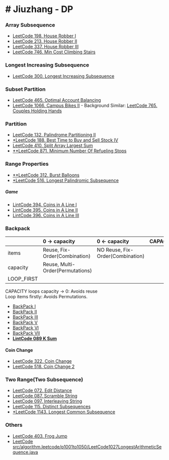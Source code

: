 # # Jiuzhang - DP

### Array Subsequence

+ [LeetCode 198. House Robber I](/src/leetcode/p151to200/LeetCode198HouseRobberI.java)
+ [LeetCode 213. House Robber II](/src/leetcode/p201to250/LeetCode213HouseRobberII.java)
+ [LeetCode 337. House Robber III](/src/leetcode/p301to350/LeetCode337HouseRobberIII.java)
+ [LeetCode 746. Min Cost Climbing Stairs](/src/leetcode/p701to750LeetCode746MinCostClimbingStairs.java)

### Longest Increasing Subsequence

+ [LeetCode 300. Longest Increasing Subsequence](/src/leetcode/p251to300/LeetCode300LongestIncreasingSubsequence.java)

### Subset Partition

+ [LeetCode 465. Optimal Account Balancing](/src/leetcode/p451to500/LeetCode465OptimalAccountBalancing.java)
+ [LeetCode 1066. Campus Bikes II](/src/leetcode/p1051to1100/LeetCode1066CampusBikesII.java) - Background Similar: [LeetCode 765. Couples Holding Hands](/src/leetcode/p751to800/LeetCode765CouplesHoldingHands.java)

### Partition

+ [LeetCode 132. Palindrome Partitioning II](/src/leetcode/p101to150/LeetCode132PalindromePartitioningII.java)
+ [*LeetCode 188. Best Time to Buy and Sell Stock IV](/src/leetcode/p151to200/LeetCode188BestTimeToBuyAndSellStockIV.java)
+ [LeetCode 410. Split Array Largest Sum](/src/leetcode/p401to450/LeetCode410SplitArrayLargestSum.java)
+ [**LeetCode 871. Minimum Number Of Refueling Stops](/src/leetcode/p851to900/LeetCode871MinimumNumberOfRefuelingStops.java)

### Range Properties

+ [**LeetCode 312. Burst Balloons](/src/leetcode/p301to350/LeetCode312BurstBalloons.java)
+ [*LeetCode 516. Longest Palindromic Subsequence](/src/leetcode/p501to550/LeetCode516LongestPalindromicSubsequence.java)

##### Game

+ [LintCode 394. Coins in A Line I](/src/lintcode/p351to400/LintCode394CoinsInALineI.java)
+ [LintCode 395. Coins in A Line II](/src/lintcode/p351to400/LintCode395CoinsInALineII.java)
+ [LintCode 396. Coins in A Line III](/src/lintcode/p351to400/LintCode396CoinsInALineIII.java)

### Backpack

  |            | 0 -> capacity                    | 0 <- capacity                    | CAPACITY |
  |:---------- |:-------------------------------- |:-------------------------------- |:-------- |
  | items      | Reuse, Fix-Order(Combination)    | NO Reuse, Fix-Order(Combination) |          |
  | capacity   | Reuse, Multi-Order(Permutations) |                                  |          |
  | LOOP_FIRST |                                  |                                  |          |

CAPACITY loops capacity -> 0: Avoids reuse  
Loop items firstly: Avoids Permutations.

+ [BackPack I](dp/backpack/BackPackI.java)
+ [BackPack II](dp/backpack/BackPackII.java)
+ [BackPack III](dp/backpack/BackPackIII.java)
+ [BackPack V](dp/backpack/BackPackV.java)
+ [BackPack VI](dp/backpack/BackPackVI.java)
+ [BackPack VII](dp/backpack/BackPackVII.java)
+ **[LintCode 089 K Sum](../../../../../../../../../karakoram/kb/kb0050/src/main/java/com/anonymouscorgi/karakoram/kb0050//LintCode089KSum.java)**

#### Coin Change

+ [LeetCode 322. Coin Change](../../../../../../../../../karakoram/kb/kb0300/src/main/java/com/anonymouscorgi/karakoram/kb0300/LeetCode322CoinChange.java)
+ [LeetCode 518. Coin Change 2](../../../../../../../../../karakoram/kb/kb0500/src/main/java/com/anonymouscorgi/karakoram/kb0500/LeetCode518CoinChange2.java)

### Two Range(Two Subsequence)

+ [LeetCode 072. Edit Distance](/src/leetcode/p051to100/LeetCode072EditDistance.java)
+ [LeetCode 087. Scramble String](/src/leetcode/p051to100/LeetCode087ScrambleString.java)
+ [LeetCode 097. Interleaving String](/src/leetcode/p051to100/LeetCode097InterleavingString.java)
+ [LeetCode 115. Distinct Subsequences](/src/leetcode/p101to150/LeetCode115DistinctSubsequences.java)
+ [*LeetCode 1143. Longest Common Subsequence](/src/leetcode/p1101to1150/LeetCode1143LongestCommonSubsequence.java)

### Others

+ [LeetCode 403. Frog Jump](/src/leetcode/p401to450/LeetCode403FrogJump.java)
+ [LeetCode src/algorithm.leetcode/p1001to1050/LeetCode1027LongestArithmeticSequence.java](/src/leetcode/p1001to1050/LeetCode1027LongestArithmeticSequence.java)
